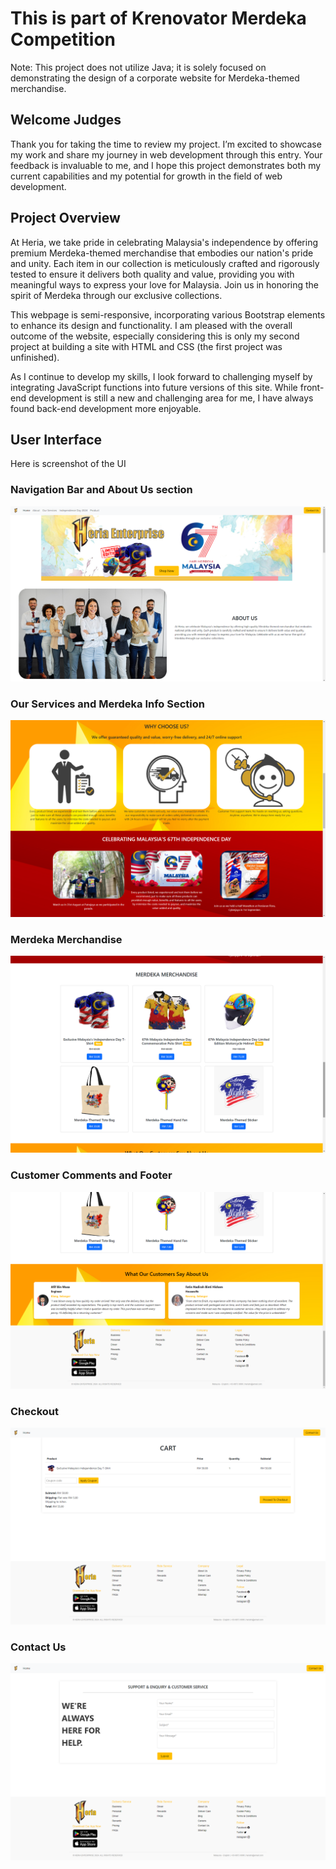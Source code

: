 # This is part of Krenovator Merdeka Competition

Note: This project does not utilize Java; it is solely focused on demonstrating the design of a corporate website for Merdeka-themed merchandise.

## Welcome Judges

Thank you for taking the time to review my project. I’m excited to showcase my work and share my journey in web development through this entry. Your feedback is invaluable to me, and I hope this project demonstrates both my current capabilities and my potential for growth in the field of web development.

## Project Overview

At Heria, we take pride in celebrating Malaysia's independence by offering premium Merdeka-themed merchandise that embodies our nation's pride and unity. Each item in our collection is meticulously crafted and rigorously tested to ensure it delivers both quality and value, providing you with meaningful ways to express your love for Malaysia. Join us in honoring the spirit of Merdeka through our exclusive collections.

This webpage is semi-responsive, incorporating various Bootstrap elements to enhance its design and functionality. I am pleased with the overall outcome of the website, especially considering this is only my second project at building a site with HTML and CSS (the first project was unfinished).

As I continue to develop my skills, I look forward to challenging myself by integrating JavaScript functions into future versions of this site. While front-end development is still a new and challenging area for me, I have always found back-end development more enjoyable.

## User Interface

Here is screenshot of the UI

### Navigation Bar and About Us section
![Heria](UI/ui1.png)

### Our Services and Merdeka Info Section
![Heria](UI/ui2.png)

### Merdeka Merchandise
![Heria](UI/ui3.png)

### Customer Comments and Footer
![Heria](UI/ui4.png)

### Checkout
![Heria](UI/ui5.png)

### Contact Us
![Heria](UI/ui6.png)